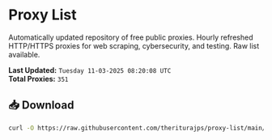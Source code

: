# Proxy List

Automatically updated repository of free public proxies. Hourly refreshed HTTP/HTTPS proxies for web scraping, cybersecurity, and testing. Raw list available.

**Last Updated:** `Tuesday 11-03-2025 08:20:08 UTC`  
**Total Proxies:** `351`

## 📥 Download
```bash
curl -O https://raw.githubusercontent.com/theriturajps/proxy-list/main/proxies.txt
